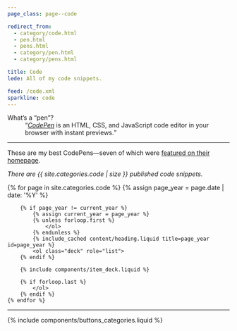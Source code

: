 ```yaml
---
page_class: page--code

redirect_from:
  - category/code.html
  - pen.html
  - pens.html
  - category/pen.html
  - category/pens.html

title: Code
lede: All of my code snippets.

feed: /code.xml
sparkline: code
---
```


<dl class="full">
    <dt>What’s a <q>pen</q>?</dt>
    <dd><q><a href="https://codepen.io"><em>CodePen</em></a> is an HTML, CSS, and JavaScript code editor in your browser with instant previews.</q></dd>
</dl>

--------

These are my best CodePens—seven of which were [featured on their homepage](https://codepen.io/collection/hfqlg).

*There are {{ site.categories.code | size }} published code snippets.*

<div class="h-feed" id="code">
        {% for page in site.categories.code %}
        {% assign page_year = page.date | date: '%Y' %}

        {% if page_year != current_year %}
            {% assign current_year = page_year %}
            {% unless forloop.first %}
                </ol>
            {% endunless %}
            {% include_cached content/heading.liquid title=page_year id=page_year %}
            <ol class="deck" role="list">
        {% endif %}

        {% include components/item_deck.liquid %}

        {% if forloop.last %}
            </ol>
        {% endif %}
    {% endfor %}
</div>

--------

{% include components/buttons_categories.liquid %}
